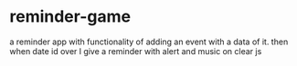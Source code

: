 # reminder-game
a reminder app with functionality of adding an event with a data of it.
then when date id over l give a reminder with alert and music
on clear js
